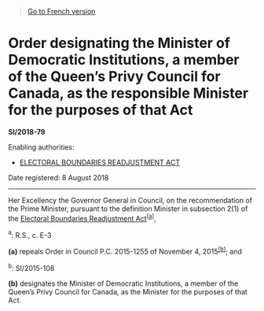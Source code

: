 > [Go to French version](/fr/Règlements/Textes%20réglementaires/2018/79.md)

# Order designating the Minister of Democratic Institutions, a member of the Queen’s Privy Council for Canada, as the responsible Minister for the purposes of that Act

**SI/2018-79**

Enabling authorities: 
- [ELECTORAL BOUNDARIES READJUSTMENT ACT](/en/Acts/Revised%20Statutes%20of%20Canada/E/E-3.md)

Date registered: 8 August 2018

----------

Her Excellency the Governor General in Council, on the recommendation of the Prime Minister, pursuant to the definition Minister in subsection 2(1) of the [Electoral Boundaries Readjustment Act](/en/Acts/Revised%20Statutes%20of%20Canada/E/E-3.md)<sup><a href='#fn_81000-3-1674-E_hq_22420'>[a]</a></sup>,

<a name='fn_81000-3-1674-E_hq_22420'><sup>a</sup></a>: R.S., c. E-3<br />

**(a)** repeals Order in Council P.C. 2015-1255 of November 4, 2015<sup><a href='#fn_81000-3-1674-E_hq_22421'>[b]</a></sup>; and

<a name='fn_81000-3-1674-E_hq_22421'><sup>b</sup></a>: SI/2015-108<br />



**(b)** designates the Minister of Democratic Institutions, a member of the Queen’s Privy Council for Canada, as the Minister for the purposes of that Act.




